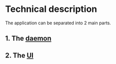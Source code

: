 # Technical description

The application can be separated into 2 main parts.

## 1. The [daemon](daemon.md)
## 2. The [UI](ui.md)
